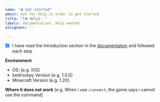 ```yaml
---
name: "❌ Get started"
about: Ask for help in order to get started
title: "[❌ Help]: "
labels: documentation, help wanted
assignees: ''

---
```


- [x] I have read the Introduction section in the [documentation](https://bedrockpy.readthedocs.io/en/latest/index.html) and followed each step

**Environment**
 - OS: [e.g. iOS]
 - bedrockpy Version [e.g. 1.0.0]
 - Minecraft Version [e.g. 1.20]


**Where it does not work**
[e.g. When i use `/connect`, the game says i cannot use the command]
